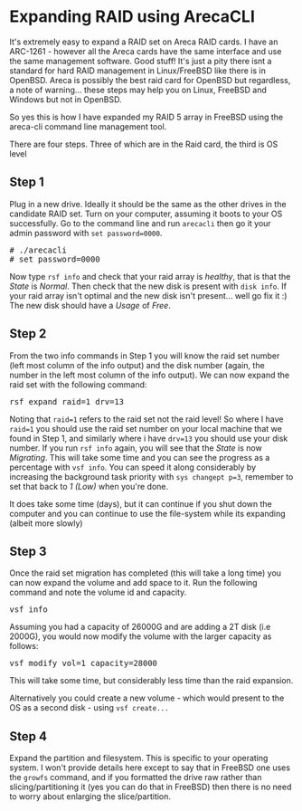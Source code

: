 # Expanding RAID using ArecaCLI

It's extremely easy to expand a RAID set on Areca RAID cards. I have an ARC-1261 - however all the Areca cards have the same interface and use the same management software. Good stuff! It's just a pity there isnt a standard for hard RAID management in Linux/FreeBSD like there is in OpenBSD. Areca is possibly the best raid card for OpenBSD but regardless, a note of warning... these steps may help you on Linux, FreeBSD and Windows but not in OpenBSD.

So yes this is how I have expanded my RAID 5 array in FreeBSD using the areca-cli command line management tool.

There are four steps. Three of which are in the Raid card, the third is OS level

## Step 1
Plug in a new drive. Ideally it should be the same as the other drives in the candidate RAID set. Turn on your computer, assuming it boots to your OS successfully. Go to the command line and run `arecacli` then go it your admin password with `set password=0000`.
<pre># ./arecacli
# set password=0000
</pre>
Now type `rsf info` and check that your raid array is *healthy*, that is that the *State* is *Normal*. Then check that the new disk is present with `disk info`. If your raid array isn't optimal and the new disk isn't present... well go fix it :) The new disk should have a *Usage* of *Free*.

## Step 2
From the two info commands in Step 1 you will know the raid set number (left most column of the info output) and the disk number (again, the number in the left most column of the info output). We can now expand the raid set with the following command:
<pre>rsf expand raid=1 drv=13</pre>
Noting that `raid=1` refers to the raid set not the raid level! So where I have `raid=1` you should use the raid set number on your local machine that we found in Step 1, and similarly where i have `drv=13` you should use your disk number. If you run `rsf info` again, you will see that the *State* is now *Migrating*. This will take some time and you can see the progress as a percentage with `vsf info`. You can speed it along considerably by increasing the background task priority with `sys changept p=3`, remember to set that back to *1 (Low)* when you're done.

It does take some time (days), but it can continue if you shut down the computer and you can continue to use the file-system while its expanding (albeit more slowly)

## Step 3
Once the raid set migration has completed (this will take a long time) you can now expand the volume and add space to it. Run the following command and note the volume id and capacity.
<pre>vsf info</pre>
Assuming you had a capacity of 26000G and are adding a 2T disk (i.e 2000G), you would now modify the volume with the larger capacity as follows:
<pre>vsf modify vol=1 capacity=28000</pre>
This will take some time, but considerably less time than the raid expansion.

Alternatively you could create a new volume - which would present to the OS as a second disk - using `vsf create...`

## Step 4
Expand the partition and filesystem. This is specific to your operating system. I won't provide details here except to say that in FreeBSD one uses the `growfs` command, and if you formatted the drive raw rather than slicing/partitioning it (yes you can do that in FreeBSD) then there is no need to worry about enlarging the slice/partition.

